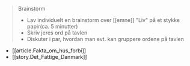 > Brainstorm  
> - Lav individuelt en brainstorm over [[emne]] "Liv" på et stykke papir(ca. 5 minutter)  
> - Skriv jeres ord på tavlen  
> - Diskuter i par, hvordan man evt. kan gruppere ordene på tavlen


- [[article.Fakta_om_hus_forbi]]
- [[story.Det_Fattige_Danmark]]  